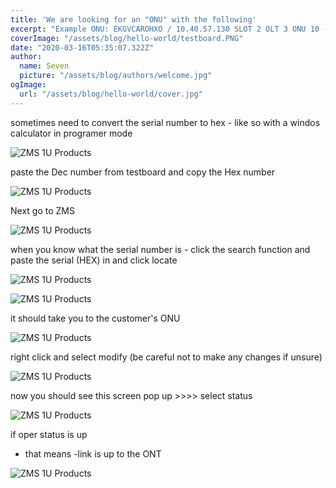 ```yaml
---
title: 'We are looking for an "ONU" with the following'
excerpt: "Example ONU: EKGVCAROHXO / 10.40.57.130 SLOT 2 OLT 3 ONU 10 - this is one that we are going to image we got a trouble-ticket for and tested it and we need to check something or attempt a resync, reboot, default, send update to ONT etc. in ZMS"
coverImage: "/assets/blog/hello-world/testboard.PNG"
date: "2020-03-16T05:35:07.322Z"
author:
  name: Seven
  picture: "/assets/blog/authors/welcome.jpg"
ogImage:
  url: "/assets/blog/hello-world/cover.jpg"
---
```


sometimes need to convert the serial number to hex - like so with a windos calculator in programer mode

![ZMS 1U Products](/assets/blog/hello-world/calc.png)

paste the Dec number from testboard and copy the Hex number

![ZMS 1U Products](/assets/blog/hello-world/calc2.png)

Next go to ZMS 

![ZMS 1U Products](/assets/blog/hello-world/zms2.png)

when you know what the serial number is - click the search function and paste the serial (HEX) in and click locate

![ZMS 1U Products](/assets/blog/hello-world/search.png)

![ZMS 1U Products](/assets/blog/hello-world/ont_serial_search.png)

it should take you to the customer's ONU

![ZMS 1U Products](/assets/blog/hello-world/cust.png)

right click and select modify (be careful not to make any changes if unsure)

![ZMS 1U Products](/assets/blog/hello-world/modify.png)

now you should see this screen pop up >>>> select status

![ZMS 1U Products](/assets/blog/hello-world/status.png)

if oper status is up 
- that means 
-link is up to the ONT

![ZMS 1U Products](/assets/blog/hello-world/up.png)

